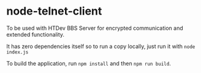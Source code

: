 # node-telnet-client

To be used with HTDev BBS Server for encrypted communication and extended functionality.

It has zero dependencies itself so to run a copy locally, just run it with `node index.js`

To build the application, run `npm install` and then `npm run build`.
